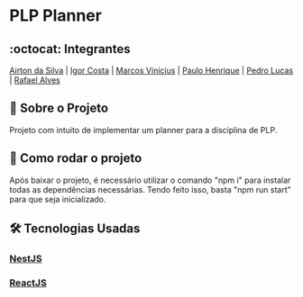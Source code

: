 # PLP Planner

## :octocat: Integrantes

[Airton da Silva](https://github.com/airton23) | [Igor Costa](https://github.com/Igordcs) | [Marcos Vinícius](https://github.com/mvinicavalcante) | [Paulo Henrique](https://github.com/PauloHS8) | [Pedro Lucas](https://github.com/pedro-galdino) | [Rafael Alves](https://github.com/Rafael-acm1)

## :page_with_curl: Sobre o Projeto

Projeto com intuito de implementar um planner para a disciplina de PLP.

## :page_with_curl: Como rodar o projeto

Após baixar o projeto, é necessário utilizar o comando "npm i" para instalar todas as dependências necessárias. 
Tendo feito isso, basta "npm run start" para que seja inicializado.

## :hammer_and_wrench: Tecnologias Usadas

### [NestJS](https://nestjs.com/)
### [ReactJS](https://react.dev/)